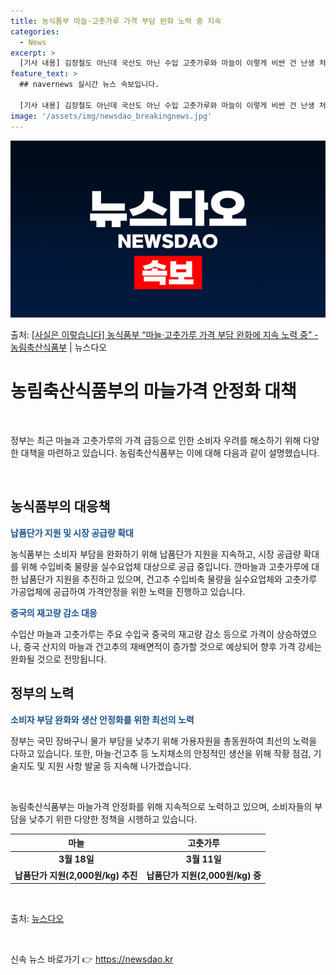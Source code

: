 ```yaml
---
title: 농식품부 마늘·고춧가루 가격 부담 완화 노력 중 지속
categories:
  - News
excerpt: >
  [기사 내용] 김장철도 아닌데 국산도 아닌 수입 고춧가루와 마늘이 이렇게 비싼 건 난생 처음 등 마늘 및 고…
feature_text: >
  ## navernews 실시간 뉴스 속보입니다.

  [기사 내용] 김장철도 아닌데 국산도 아닌 수입 고춧가루와 마늘이 이렇게 비싼 건 난생 처음 등 마늘 및 고…
image: '/assets/img/newsdao_breakingnews.jpg'
---
```


![뉴스다오 속보](/assets/img/newsdao_breakingnews.jpg)

<p>출처: <a href="https://newsdao.kr/3657" rel="dofollow">[사실은 이렇습니다] 농식품부 “마늘·고춧가루 가격 부담 완화에 지속 노력 중” - 농림축산식품부</a> | 뉴스다오</p>

<h1>농림축산식품부의 마늘가격 안정화 대책</h1>

<p data-ke-size="size16">&nbsp;</p>

정부는 최근 마늘과 고춧가루의 가격 급등으로 인한 소비자 우려를 해소하기 위해 다양한 대책을 마련하고 있습니다. 농림축산식품부는 이에 대해 다음과 같이 설명했습니다.

<p data-ke-size="size16">&nbsp;</p>

<h2 data-ke-size="size26">농식품부의 대응책</h2>

<b><span style="color: #1a5490;">납품단가 지원 및 시장 공급량 확대</span></b>

농식품부는 소비자 부담을 완화하기 위해 납품단가 지원을 지속하고, 시장 공급량 확대를 위해 수입비축 물량을 실수요업체 대상으로 공급 중입니다. 깐마늘과 고춧가루에 대한 납품단가 지원을 추진하고 있으며, 건고추 수입비축 물량을 실수요업체와 고춧가루 가공업체에 공급하여 가격안정을 위한 노력을 진행하고 있습니다.

<b><span style="color: #1a5490;">중국의 재고량 감소 대응</span></b>

수입산 마늘과 고춧가루는 주요 수입국 중국의 재고량 감소 등으로 가격이 상승하였으나, 중국 산지의 마늘과 건고추의 재배면적이 증가할 것으로 예상되어 향후 가격 강세는 완화될 것으로 전망됩니다.

<h2 data-ke-size="size26">정부의 노력</h2>

<b><span style="color: #1a5490;">소비자 부담 완화와 생산 안정화를 위한 최선의 노력</span></b>

정부는 국민 장바구니 물가 부담을 낮추기 위해 가용자원을 총동원하여 최선의 노력을 다하고 있습니다. 또한, 마늘·건고추 등 노지채소의 안정적인 생산을 위해 작황 점검, 기술지도 및 지원 사항 발굴 등 지속해 나가겠습니다.

<p data-ke-size="size16">&nbsp;</p>

농림축산식품부는 마늘가격 안정화를 위해 지속적으로 노력하고 있으며, 소비자들의 부담을 낮추기 위한 다양한 정책을 시행하고 있습니다.

<table>
  <thead>
    <tr>
      <th style="text-align: center;">마늘</th>
      <th style="text-align: center;">고춧가루</th>
    </tr>
  </thead>
  <tbody>
    <tr>
      <td style="text-align: center; height: 17px;"><b>3월 18일</b></td>
      <td style="text-align: center; height: 17px;"><b>3월 11일</b></td>
    </tr>
    <tr>
      <td style="text-align: center; height: 17px;"><b>납품단가 지원(2,000원/kg) 추진</b></td>
      <td style="text-align: center; height: 17px;"><b>납품단가 지원(2,000원/kg) 중</b></td>
    </tr>
  </tbody>
</table>

<p data-ke-size="size16">&nbsp;</p>

출처: <a href="https://newsdao.kr/3657">뉴스다오</a>

<p data-ke-size="size16">&nbsp;</p> 

신속 뉴스 바로가기 👉 <a href="https://newsdao.kr" rel="dofollow">https://newsdao.kr</a>


